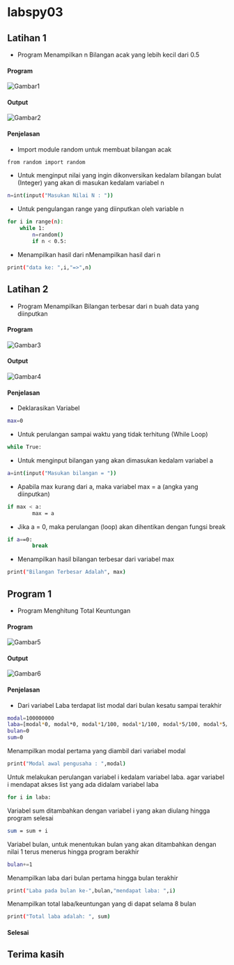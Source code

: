# labspy03

## Latihan 1
- Program Menampilkan n Bilangan acak yang lebih kecil dari 0.5

#### Program
![Gambar1](Screenshot/Sslat1(1).png)

#### Output
![Gambar2](Screenshot/Sslat1(2).png)

#### Penjelasan
- Import module random untuk membuat bilangan acak
```bash 
from random import random
```
- Untuk menginput nilai yang ingin dikonversikan kedalam bilangan bulat (Integer) yang akan di masukan kedalam variabel n
```bash
n=int(input("Masukan Nilai N : "))
```
- Untuk pengulangan range yang diinputkan oleh variable n
```bash
for i in range(n):
    while 1:
        n=random()
        if n < 0.5:
```
- Menampilkan hasil dari nMenampilkan hasil dari n
```bash
print("data ke: ",i,"=>",n)
```

## Latihan 2
- Program Menampilkan Bilangan terbesar dari n buah data yang diinputkan

#### Program
![Gambar3](Screenshot/Sslat2(1).png)

#### Output
![Gambar4](Screenshot/Sslat2(2).png)

#### Penjelasan
- Deklarasikan Variabel
```bash
max=0
```
- Untuk perulangan sampai waktu yang tidak terhitung (While Loop)
```bash
while True:
```
- Untuk menginput bilangan yang akan dimasukan kedalam variabel a
```bash
a=int(input("Masukan bilangan = "))
```
- Apabila max kurang dari a, maka variabel max = a (angka yang diinputkan)
```bash
if max < a:
        max = a
```
- Jika a = 0, maka perulangan (loop) akan dihentikan dengan fungsi break
```bash
if a==0:
        break
```
- Menampilkan hasil bilangan terbesar dari variabel max
```bash
print("Bilangan Terbesar Adalah", max)
```

## Program 1
- Program Menghitung Total Keuntungan

#### Program
![Gambar5](Screenshot/Ssprogram1(1).png)

#### Output
![Gambar6](Screenshot/Ssprogram1(2).png)

#### Penjelasan 
- Dari variabel Laba terdapat list modal dari bulan kesatu sampai terakhir
```bash
modal=100000000
laba=[modal*0, modal*0, modal*1/100, modal*1/100, modal*5/100, modal*5/100, modal*5/100, modal*3/100]
bulan=0
sum=0
```
Menampilkan modal pertama yang diambil dari variabel modal
```bash
print("Modal awal pengusaha : ",modal)
```
Untuk melakukan perulangan variabel i kedalam variabel laba. agar variabel i mendapat akses list yang ada didalam variabel laba
```bash
for i in laba:
```
Variabel sum ditambahkan dengan variabel i yang akan diulang hingga program selesai
```bash
sum = sum + i
```
 Variabel bulan, untuk menentukan bulan yang akan ditambahkan dengan nilai 1 terus menerus hingga program berakhir
```bash
bulan+=1
```
Menampilkan laba dari bulan pertama hingga bulan terakhir
```bash
print("Laba pada bulan ke-",bulan,"mendapat laba: ",i)
```
Menampilkan total laba/keuntungan yang di dapat selama 8 bulan
```bash
print("Total laba adalah: ", sum)
```


#### Selesai

## Terima kasih